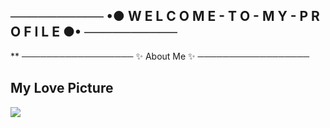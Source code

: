 ## ────────── •● W E L C O M E - T O - M Y - P R O F I L E ●• ──────────

** ────────────────── ✨ About Me ✨ ──────────────────


## My Love Picture
![](https://cdn.discordapp.com/attachments/831877886680104971/905424865190899723/Konachan.com_-_323955_sample.jpg)
